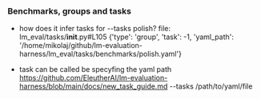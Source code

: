 ### Benchmarks, groups and tasks
- how does it infer tasks for --tasks polish?
file: lm_eval/tasks/__init__.py#L105
{'type': 'group', 'task': -1, 'yaml_path': '/home/mikolaj/github/lm-evaluation-harness/lm_eval/tasks/benchmarks/polish.yaml'}

- task can be called be specyfing the yaml path
https://github.com/EleutherAI/lm-evaluation-harness/blob/main/docs/new_task_guide.md
--tasks /path/to/yaml/file

